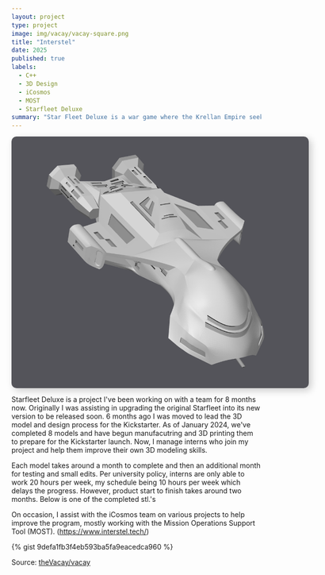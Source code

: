 ```yaml
---
layout: project
type: project
image: img/vacay/vacay-square.png
title: "Interstel"
date: 2025
published: true
labels:
  - C++
  - 3D Design
  - iCosmos
  - MOST
  - Starfleet Deluxe
summary: "Star Fleet Deluxe is a war game where the Krellan Empire seeks revenge against the United Galactic Alliance for past defeat."
---
```


<img class="img-fluid" src="./img/KlagarIMG.png" style="max-width: 600px; display: block; margin: 0 auto; border-radius: 10px; box-shadow: 5px 5px 15px rgba(0, 0, 0, 0.2);">


Starfleet Deluxe is a project I've been working on with a team for 8 months now. Originally I was assisting in upgrading the original Starfleet into its new version to be released soon. 6 months ago I was moved to lead the 3D model and design process for the Kickstarter. As of January 2024, we've completed 8 models and have begun manufacutring and 3D printing them to prepare for the Kickstarter launch. Now, I manage interns who join my project and help them improve their own 3D modeling skills. 

Each model takes around a month to complete and then an additional month for testing and small edits. Per university policy, interns are only able to work 20 hours per week, my schedule being 10 hours per week which delays the progress. However, product start to finish takes around two months. Below is one of the completed stl.'s 

On occasion, I assist with the iCosmos team on various projects to help improve the program, mostly working with the Mission Operations Support Tool (MOST). (https://www.interstel.tech/)


{% gist 9defa1fb3f4eb593ba5fa9eacedca960 %}
 
Source: <a href="https://github.com/theVacay/vacay">theVacay/vacay</a>
